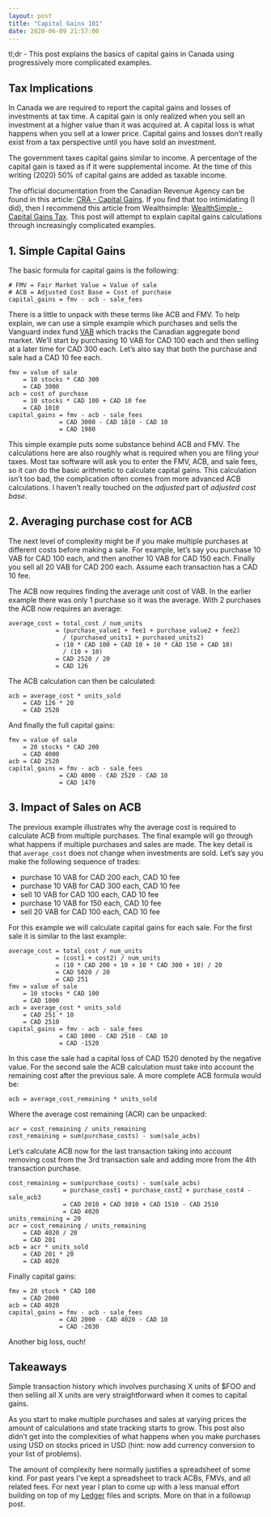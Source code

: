 ```yaml
---
layout: post
title: "Capital Gains 101"
date: 2020-06-09 21:57:00
---
```


tl;dr - This post explains the basics of capital gains in Canada using progressively more complicated examples.

## Tax Implications

In Canada we are required to report the capital gains and losses of investments at tax time. A capital gain is only realized when you sell an investment at a higher value than it was acquired at. A capital loss is what happens when you sell at a lower price. Capital gains and losses don’t really exist from a tax perspective until you have sold an investment.

The government taxes capital gains similar to income. A percentage of the capital gain is taxed as if it were supplemental income. At the time of this writing (2020) 50% of capital gains are added as taxable income.

The official documentation from the Canadian Revenue Agency can be found in this article: [CRA - Capital Gains](https://www.canada.ca/en/revenue-agency/services/forms-publications/publications/t4037/capital-gains.html). If you find that too intimidating (I did), then I recommend this article from Wealthsimple: [WealthSimple - Capital Gains Tax](https://www.wealthsimple.com/en-ca/learn/capital-gains-tax-canada). This post will attempt to explain capital gains calculations through increasingly complicated examples.

## 1. Simple Capital Gains

The basic formula for capital gains is the following:

    # FMV = Fair Market Value = Value of sale
    # ACB = Adjusted Cost Base = Cost of purchase
    capital_gains = fmv - acb - sale_fees

There is a little to unpack with these terms like ACB and FMV. To help explain, we can use a simple example which purchases and sells the Vanguard index fund [VAB](https://www.vanguardcanada.ca/individual/indv/en/product.html#/fundDetail/etf/portId=9552/assetCode=bond/?overview) which tracks the Canadian aggregate bond market. We’ll start by purchasing 10 VAB for CAD 100 each and then selling at a later time for CAD 300 each. Let’s also say that both the purchase and sale had a CAD 10 fee each.
 
    fmv = value of sale
        = 10 stocks * CAD 300
        = CAD 3000
    acb = cost of purchase
        = 10 stocks * CAD 100 + CAD 10 fee
        = CAD 1010
    capital_gains = fmv - acb - sale_fees
                  = CAD 3000 - CAD 1010 - CAD 10
                  = CAD 1980

This simple example puts some substance behind ACB and FMV. The calculations here are also roughly what is required when you are filing your taxes. Most tax software will ask you to enter the FMV, ACB, and sale fees, so it can do the basic arithmetic to calculate capital gains. This calculation isn’t too bad, the complication often comes from more advanced ACB calculations. I haven’t really touched on the *adjusted* part of *adjusted cost base*.

## 2. Averaging purchase cost for ACB

The next level of complexity might be if you make multiple purchases at different costs before making a sale. For example, let’s say you purchase 10 VAB for CAD 100 each, and then another 10 VAB for CAD 150 each. Finally you sell all 20 VAB for CAD 200 each. Assume each transaction has a CAD 10 fee.

The ACB now requires finding the average unit cost of VAB. In the earlier example there was only 1 purchase so it was the average. With 2 purchases the ACB now requires an average:

    average_cost = total_cost / num_units
                 = (purchase_value1 + fee1 + purchase_value2 + fee2)
                   / (purchased_units1 + purchased_units2)
                 = (10 * CAD 100 + CAD 10 + 10 * CAD 150 + CAD 10)
                   / (10 + 10)
                 = CAD 2520 / 20
                 = CAD 126

The ACB calculation can then be calculated:

    acb = average_cost * units_sold
        = CAD 126 * 20
        = CAD 2520

And finally the full capital gains:

    fmv = value of sale
        = 20 stocks * CAD 200
        = CAD 4000
    acb = CAD 2520
    capital_gains = fmv - acb - sale_fees
                  = CAD 4000 - CAD 2520 - CAD 10
                  = CAD 1470

## 3. Impact of Sales on ACB 

The previous example illustrates why the average cost is required to calculate ACB from multiple purchases. The final example will go through what happens if multiple purchases and sales are made. The key detail is that `average_cost` does not change when investments are sold. Let’s say you make the following sequence of trades:

* purchase 10 VAB for CAD 200 each, CAD 10 fee
* purchase 10 VAB for CAD 300 each, CAD 10 fee
* sell 10 VAB for CAD 100 each, CAD 10 fee
* purchase 10 VAB for 150 each, CAD 10 fee
* sell 20 VAB for CAD 100 each, CAD 10 fee

For this example we will calculate capital gains for each sale. For the first sale it is similar to the last example:

    average_cost = total_cost / num_units
                 = (cost1 + cost2) / num_units
                 = (10 * CAD 200 + 10 + 10 * CAD 300 + 10) / 20
                 = CAD 5020 / 20
                 = CAD 251
    fmv = value of sale
        = 10 stocks * CAD 100
        = CAD 1000
    acb = average_cost * units_sold
        = CAD 251 * 10
        = CAD 2510
    capital_gains = fmv - acb - sale_fees
                  = CAD 1000 - CAD 2510 - CAD 10
                  = CAD -1520

In this case the sale had a capital loss of CAD 1520 denoted by the negative value. For the second sale the ACB calculation must take into account the remaining cost after the previous sale. A more complete ACB formula would be:

    acb = average_cost_remaining * units_sold

Where the average cost remaining (ACR) can be unpacked:

    acr = cost_remaining / units_remaining
    cost_remaining = sum(purchase_costs) - sum(sale_acbs)

Let’s calculate ACB now for the last transaction taking into account removing cost from the 3rd transaction sale and adding more from the 4th transaction purchase.

    cost_remaining = sum(purchase_costs) - sum(sale_acbs)
                   = purchase_cost1 + purchase_cost2 + purchase_cost4 - sale_acb3
                   = CAD 2010 + CAD 3010 + CAD 1510 - CAD 2510
                   = CAD 4020
    units_remaining = 20
    acr = cost_remaining / units_remaining
        = CAD 4020 / 20
        = CAD 201
    acb = acr * units_sold
        = CAD 201 * 20
        = CAD 4020

Finally capital gains:

    fmv = 20 stock * CAD 100
        = CAD 2000
    acb = CAD 4020
    capital_gains = fmv - acb - sale_fees
                  = CAD 2000 - CAD 4020 - CAD 10
                  = CAD -2030

Another big loss, ouch!

## Takeaways

Simple transaction history which involves purchasing X units of $FOO and then selling all X units are very straightforward when it comes to capital gains.

As you start to make multiple purchases and sales at varying prices the amount of calculations and state tracking starts to grow. This post also didn’t get into the complexities of what happens when you make purchases using USD on stocks priced in USD (hint: now add currency conversion to your list of problems).

The amount of complexity here normally justifies a spreadsheet of some kind. For past years I’ve kept a spreadsheet to track ACBs, FMVs, and all related fees. For next year I plan to come up with a less manual effort building on top of my [Ledger](https://ledger-cli.org) files and scripts. More on that in a followup post.

